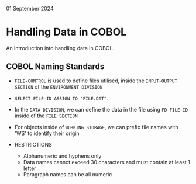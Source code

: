 01 September 2024
# Handling Data in COBOL

An introduction into handling data in COBOL.

## COBOL Naming Standards
- ``FILE-CONTROL`` is used to define files utilised, inside the ``INPUT-OUTPUT SECTION`` of the ``ENVIRONMENT DIVISION``
- ``SELECT FILE-ID ASSIGN TO "FILE.DAT".``
- In the ``DATA DIVISION``, we can define the data in the file using ``FD FILE-ID`` inside of the ``FILE SECTION``
- For objects inside of ``WORKING STORAGE``, we can prefix file names with 'WS' to identify their origin

- RESTRICTIONS
  - Alphanumeric and hyphens only
  - Data names cannot exceed 30 characters and must contain at least 1 letter
  - Paragraph names can be all numeric

